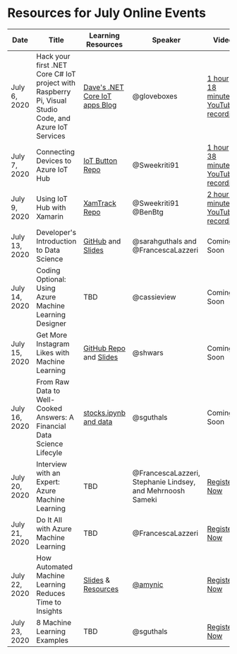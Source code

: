 # Resources for July Online Events

| Date | Title | Learning Resources | Speaker | Video | 
|------|-------|--------------------|---------|-------|
| July 6, 2020 | Hack your first .NET Core C# IoT project with Raspberry Pi, Visual Studio Code, and Azure IoT Services | [Dave's .NET Core IoT apps Blog](https://dev.to/azure/net-core-iot-raspberry-pi-linux-and-azure-iot-hub-learn-how-to-build-deploy-and-debug-d1f) | @gloveboxes | [1 hour 18 minute YouTube recording](https://youtu.be/DFJvi2qcD-Q) | 
| July 7, 2020 | Connecting Devices to Azure IoT Hub | [IoT Button Repo](https://github.com/Sweekriti91/IoTButton) | @Sweekriti91 | [1 hour 38 minute YouTube recording](https://www.youtube.com/watch?v=Qc140G8d13g) | 
| July 9, 2020 | Using IoT Hub with Xamarin | [XamTrack Repo](https://github.com/xamcat/XamTrack) | @Sweekriti91 @BenBtg | [2 hour 1 minute YouTube recording](https://www.youtube.com/watch?v=Nl1WTAATWzw) | 
| July 13, 2020 | Developer's Introduction to Data Science | [GitHub](https://github.com/microsoft/c9-dev-intro-data-science) and [Slides](https://slidedecks.blob.core.windows.net/livestreamfy21q1/DevIntroToDS_Francesca_ReactorStreaming.pptx) | @sarahguthals and @FrancescaLazzeri | Coming Soon | 
| July 14, 2020 | Coding Optional: Using Azure Machine Learning Designer | TBD | @cassieview | Coming Soon |
| July 15, 2020 | Get More Instagram Likes with Machine Learning | [GitHub Repo](http://github.com/CloudAdvocacy/LikesLearning) and [Slides](https://speakerdeck.com/shwars/get-more-instagram-likes-with-machine-learning) | @shwars | Coming Soon |
| July 16, 2020 | From Raw Data to Well-Cooked Answers: A Financial Data Science Lifecyle | [stocks.ipynb and data](/online-event-resources/data-science-and-machine-learning/data-science-in-finance) | @sguthals | Coming Soon |
| July 20, 2020 | Interview with an Expert: Azure Machine Learning | TBD | @FrancescaLazzeri, Stephanie Lindsey, and Mehrnoosh Sameki | [Register Now](https://www.meetup.com/Microsoft-Reactor-Redmond/events/271107547/) |
| July 21, 2020 | Do It All with Azure Machine Learning | TBD | @FrancescaLazzeri | [Register Now](https://www.meetup.com/Microsoft-Reactor-Redmond/events/271107999/) |
| July 22, 2020 | How Automated Machine Learning Reduces Time to Insights | [Slides](https://gaicstor2020.blob.core.windows.net/amy-ppts/AutomatedMachineLearning-Reactor.pptx) & [Resources](/data-science-and-machine-learning/automated-machine-learning/readme.md) | [@amynic](http://twitter.com/amykatenicho) | [Register Now](https://www.meetup.com/Microsoft-Reactor-Redmond/events/271108300/) |
| July 23, 2020 | 8 Machine Learning Examples | TBD | @sguthals | [Register Now](https://www.meetup.com/Microsoft-Reactor-Redmond/events/271108337/) |
